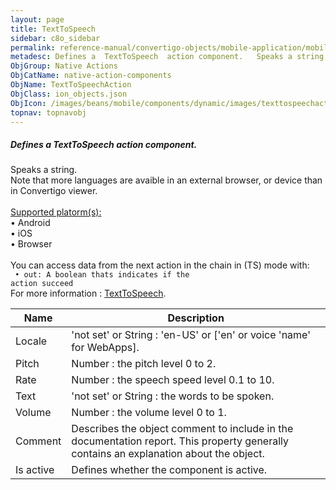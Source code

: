 ```yaml
---
layout: page
title: TextToSpeech
sidebar: c8o_sidebar
permalink: reference-manual/convertigo-objects/mobile-application/mobile-components/native-action-components/texttospeech/
metadesc: Defines a  TextToSpeech  action component.   Speaks a string. Note that more languages are avaible in an external browser, or device than in Convertig
ObjGroup: Native Actions
ObjCatName: native-action-components
ObjName: TextToSpeechAction
ObjClass: ion_objects.json
ObjIcon: /images/beans/mobile/components/dynamic/images/texttospeechaction_color_32x32.png
topnav: topnavobj
---
```

##### Defines a <i>TextToSpeech</i> action component. <br/>

 Speaks a string.<br/>
Note that more languages are avaible in an external browser, or device than in Convertigo viewer.<br/>
<br/>
<u>Supported platorm(s):</u> <br/>
 • Android<br/>
 • iOS<br/>
 • Browser<br/>
<br/>
You can access data from the next action in the chain in (TS) mode with: <code><br/>
 • out: A boolean thats indicates if the action succeed</code><br/>
For more information : <a href='https://ionicframework.com/docs/v3/native/text-to-speech//'>TextToSpeech</a>.

Name | Description 
--- | ---
Locale | 'not set' or String : 'en-US' or ['en' or voice 'name' for WebApps].
Pitch | Number : the pitch level 0 to 2.
Rate | Number : the speech speed level 0.1 to 10.
Text | 'not set' or String : the words to be spoken.
Volume | Number : the volume level 0 to 1.
Comment | Describes the object comment to include in the documentation report.  This property generally contains an explanation about the object. 
Is active | Defines whether the component is active. 

